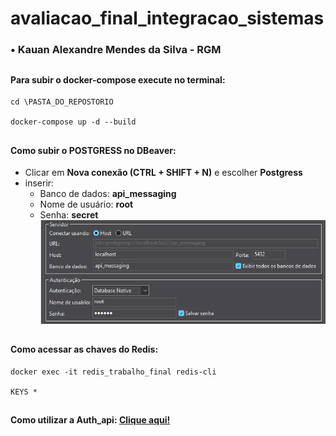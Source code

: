 # avaliacao_final_integracao_sistemas

### • Kauan Alexandre Mendes da Silva - RGM

## 

#### Para subir o docker-compose execute no terminal: 
```
cd \PASTA_DO_REPOSTORIO

docker-compose up -d --build
```
##
#### Como subir o POSTGRESS no DBeaver: 
- Clicar em **Nova conexão (CTRL + SHIFT + N)** e escolher **Postgress**
- inserir:
    - Banco de dados: **api_messaging**
    - Nome de usuário: **root**
    - Senha: **secret**         
    ![alt text](image.png)

##

#### Como acessar as chaves do Redis:
```
docker exec -it redis_trabalho_final redis-cli

KEYS *
```

##

#### Como utilizar a **Auth_api**: [Clique aqui!](https://github.com/entr0pie/trabalho_final_integracao_sistemas/blob/feat/auth-api/auth_api/README.md)



